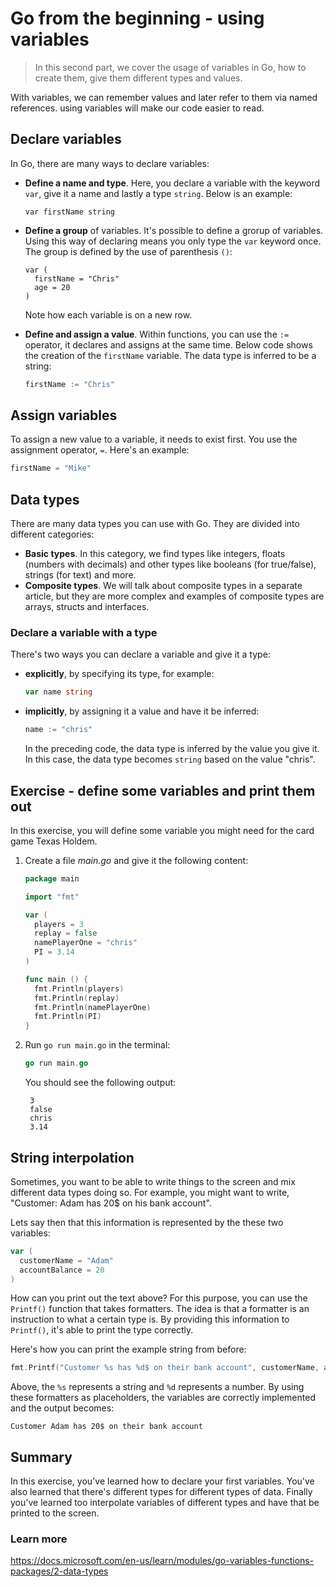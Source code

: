 # Go from the beginning - using variables

> In this second part, we cover the usage of variables in Go, how to create them, give them different types and values.

With variables, we can remember values and later refer to them via named references. using variables will make our code easier to read.

## Declare variables

In Go, there are many ways to declare variables:

- **Define a name and type**. Here, you declare a variable with the keyword `var`, give it a name and lastly a type `string`. Below is an example:

    ```golang
    var firstName string
    ```

- **Define a group** of variables. It's possible to define a grorup of variables. Using this way of declaring means you only type the `var` keyword once. The group is defined by the use of parenthesis `()`:

   ```golang
   var (
     firstName = "Chris"
     age = 20
   )
   ```

    Note how each variable is on a new row.

- **Define and assign a value**. Within functions, you can use the `:=` operator, it declares and assigns at the same time. Below code shows the creation of the `firstName` variable. The data type is inferred to be a string:

   ```go
   firstName := "Chris"
   ```

## Assign variables

To assign a new value to a variable, it needs to exist first. You use the assignment operator, `=`. Here's an example:

```go
firstName = "Mike"
```

## Data types

There are many data types you can use with Go. They are divided into different categories:

- **Basic types**. In this category, we find types like integers, floats (numbers with decimals) and other types like booleans (for true/false), strings (for text) and more.
- **Composite types**. We will talk about composite types in a separate article, but they are more complex and examples of composite types are arrays, structs and interfaces.

### Declare a variable with a type

There's two ways you can declare a variable and give it a type:

- **explicitly**, by specifying its type, for example:

   ```go
   var name string
   ```

- **implicitly**, by assigning it a value and have it be inferred:

   ```go
   name := "chris"
   ```

   In the preceding code, the data type is inferred by the value you give it. In this case, the data type becomes `string` based on the value "chris".

## Exercise - define some variables and print them out

In this exercise, you will define some variable you might need for the card game Texas Holdem.

1. Create a file *main.go* and give it the following content:

    ```go
    package main
    
    import "fmt"
    
    var (
      players = 3
      replay = false
      namePlayerOne = "chris" 
      PI = 3.14
    )
    
    func main () {
      fmt.Println(players)
      fmt.Println(replay)
      fmt.Println(namePlayerOne)
      fmt.Println(PI)
    }
    ```

1. Run `go run main.go` in the terminal:

   ```go
   go run main.go
   ``` 

   You should see the following output:

   ```output
    3
    false
    chris
    3.14
   ```

## String interpolation

Sometimes, you want to be able to write things to the screen and mix different data types doing so. For example, you might want to write, "Customer: Adam has 20$ on his bank account".

Lets say then that this information is represented by the these two variables:

```go
var (
  customerName = "Adam"
  accountBalance = 20
)
```

How can you print out the text above? For this purpose, you can use the `Printf()` function that takes formatters. The idea is that a formatter is an instruction to what a certain type is. By providing this information to `Printf()`, it's able to print the type correctly.

Here's how you can print the example string from before:

```go
fmt.Printf("Customer %s has %d$ on their bank account", customerName, accountBalance)
```

Above, the `%s` represents a string and `%d` represents a number. By using these formatters as placeholders, the variables are correctly implemented and the output becomes:

```output
Customer Adam has 20$ on their bank account
```

## Summary

In this exercise, you've learned how to declare your first variables. You've also learned that there's different types for different types of data. Finally you've learned too interpolate variables of different types and have that be printed to the screen.

### Learn more

<https://docs.microsoft.com/en-us/learn/modules/go-variables-functions-packages/2-data-types>
